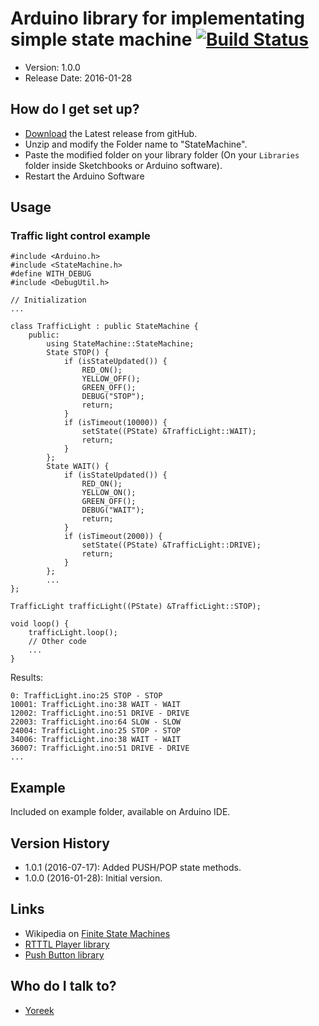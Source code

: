 # Arduino library for implementating simple state machine [![Build Status](https://travis-ci.org/yoreek/Arduino-StateMachine.svg?branch=master)](https://travis-ci.org/yoreek/Arduino-StateMachine)

* Version: 1.0.0
* Release Date: 2016-01-28

## How do I get set up? ##

 * [Download](https://github.com/yoreek/Arduino-StateMachine/archive/master.zip) the Latest release from gitHub.
 * Unzip and modify the Folder name to "StateMachine".
 * Paste the modified folder on your library folder (On your `Libraries` folder inside Sketchbooks or Arduino software).
 * Restart the Arduino Software


## Usage ##

### Traffic light control example ###
```
#include <Arduino.h>
#include <StateMachine.h>
#define WITH_DEBUG
#include <DebugUtil.h>

// Initialization
...

class TrafficLight : public StateMachine {
    public:
        using StateMachine::StateMachine;
        State STOP() {
            if (isStateUpdated()) {
                RED_ON();
                YELLOW_OFF();
                GREEN_OFF();
                DEBUG("STOP");
                return;
            }
            if (isTimeout(10000)) {
                setState((PState) &TrafficLight::WAIT);
                return;
            }
        };
        State WAIT() {
            if (isStateUpdated()) {
                RED_ON();
                YELLOW_ON();
                GREEN_OFF();
                DEBUG("WAIT");
                return;
            }
            if (isTimeout(2000)) {
                setState((PState) &TrafficLight::DRIVE);
                return;
            }
        };
        ...
};

TrafficLight trafficLight((PState) &TrafficLight::STOP);

void loop() {
    trafficLight.loop();
    // Other code
    ...
}

```

Results:

```
0: TrafficLight.ino:25 STOP - STOP
10001: TrafficLight.ino:38 WAIT - WAIT
12002: TrafficLight.ino:51 DRIVE - DRIVE
22003: TrafficLight.ino:64 SLOW - SLOW
24004: TrafficLight.ino:25 STOP - STOP
34006: TrafficLight.ino:38 WAIT - WAIT
36007: TrafficLight.ino:51 DRIVE - DRIVE
...
```

## Example ##

Included on example folder, available on Arduino IDE.


## Version History ##

 * 1.0.1 (2016-07-17): Added PUSH/POP state methods.
 * 1.0.0 (2016-01-28): Initial version.


## Links

 * Wikipedia on [Finite State Machines](https://en.wikipedia.org/wiki/Finite-state_machine)
 * [RTTTL Player library](https://github.com/yoreek/Arduino-RtttlPlayer)
 * [Push Button library](https://github.com/yoreek/Arduino-PushButton)


## Who do I talk to? ##

 * [Yoreek](https://github.com/yoreek)

